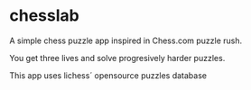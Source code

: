 # chesslab

A simple chess puzzle app inspired in Chess.com puzzle rush.

You get three lives and solve progresively harder puzzles.

This app uses lichess´ opensource puzzles database
